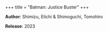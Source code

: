 +++
title = "Batman: Justice Buster"
+++



**Author**: Shimizu, Elichi & Shimoguchi, Tomohiro

**Release**: 2023